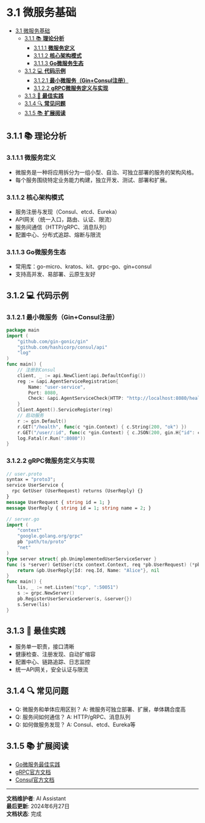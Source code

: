 # 3.1 微服务基础

<!-- TOC START -->
- [3.1 微服务基础](#微服务基础)
  - [3.1.1 📚 **理论分析**](#📚-**理论分析**)
    - [3.1.1.1 **微服务定义**](#**微服务定义**)
    - [3.1.1.2 **核心架构模式**](#**核心架构模式**)
    - [3.1.1.3 **Go微服务生态**](#**go微服务生态**)
  - [3.1.2 💻 **代码示例**](#💻-**代码示例**)
    - [3.1.2.1 **最小微服务（Gin+Consul注册）**](#**最小微服务（gin+consul注册）**)
    - [3.1.2.2 **gRPC微服务定义与实现**](#**grpc微服务定义与实现**)
  - [3.1.3 🎯 **最佳实践**](#🎯-**最佳实践**)
  - [3.1.4 🔍 **常见问题**](#🔍-**常见问题**)
  - [3.1.5 📚 **扩展阅读**](#📚-**扩展阅读**)
<!-- TOC END -->














## 3.1.1 📚 **理论分析**

### 3.1.1.1 **微服务定义**

- 微服务是一种将应用拆分为一组小型、自治、可独立部署的服务的架构风格。
- 每个服务围绕特定业务能力构建，独立开发、测试、部署和扩展。

### 3.1.1.2 **核心架构模式**

- 服务注册与发现（Consul、etcd、Eureka）
- API网关（统一入口，路由、认证、限流）
- 服务间通信（HTTP/gRPC、消息队列）
- 配置中心、分布式追踪、熔断与限流

### 3.1.1.3 **Go微服务生态**

- 常用库：go-micro、kratos、kit、grpc-go、gin+consul
- 支持高并发、易部署、云原生友好

## 3.1.2 💻 **代码示例**

### 3.1.2.1 **最小微服务（Gin+Consul注册）**

```go
package main
import (
    "github.com/gin-gonic/gin"
    "github.com/hashicorp/consul/api"
    "log"
)
func main() {
    // 注册到Consul
    client, _ := api.NewClient(api.DefaultConfig())
    reg := &api.AgentServiceRegistration{
        Name: "user-service",
        Port: 8080,
        Check: &api.AgentServiceCheck{HTTP: "http://localhost:8080/health", Interval: "10s"},
    }
    client.Agent().ServiceRegister(reg)
    // 启动服务
    r := gin.Default()
    r.GET("/health", func(c *gin.Context) { c.String(200, "ok") })
    r.GET("/user/:id", func(c *gin.Context) { c.JSON(200, gin.H{"id": c.Param("id")}) })
    log.Fatal(r.Run(":8080"))
}
```

### 3.1.2.2 **gRPC微服务定义与实现**

```proto
// user.proto
syntax = "proto3";
service UserService {
  rpc GetUser (UserRequest) returns (UserReply) {}
}
message UserRequest { string id = 1; }
message UserReply { string id = 1; string name = 2; }
```

```go
// server.go
import (
    "context"
    "google.golang.org/grpc"
    pb "path/to/proto"
    "net"
)
type server struct{ pb.UnimplementedUserServiceServer }
func (s *server) GetUser(ctx context.Context, req *pb.UserRequest) (*pb.UserReply, error) {
    return &pb.UserReply{Id: req.Id, Name: "Alice"}, nil
}
func main() {
    lis, _ := net.Listen("tcp", ":50051")
    s := grpc.NewServer()
    pb.RegisterUserServiceServer(s, &server{})
    s.Serve(lis)
}
```

## 3.1.3 🎯 **最佳实践**

- 服务单一职责，接口清晰
- 健康检查、注册发现、自动扩缩容
- 配置中心、链路追踪、日志监控
- 统一API网关，安全认证与限流

## 3.1.4 🔍 **常见问题**

- Q: 微服务和单体应用区别？
  A: 微服务可独立部署、扩展，单体耦合度高
- Q: 服务间如何通信？
  A: HTTP/gRPC、消息队列
- Q: 如何做服务发现？
  A: Consul、etcd、Eureka等

## 3.1.5 📚 **扩展阅读**

- [Go微服务最佳实践](https://github.com/micro/go-micro)
- [gRPC官方文档](https://grpc.io/docs/languages/go/quickstart/)
- [Consul官方文档](https://www.consul.io/docs)

---

**文档维护者**: AI Assistant  
**最后更新**: 2024年6月27日  
**文档状态**: 完成
